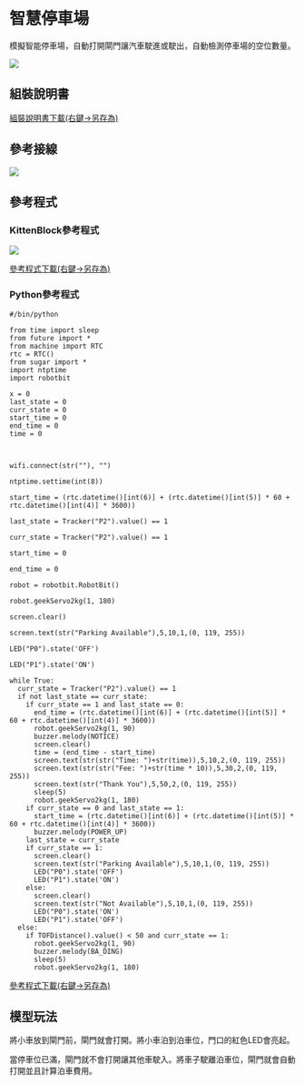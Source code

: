 # 智慧停車場

模擬智能停車場，自動打開閘門讓汽車駛進或駛出，自動檢測停車場的空位數量。

![](../images/parking.jpg)

## 組裝說明書

[組裝說明書下載(右鍵->另存為)](https://github.com/kittenbothk/kittenbothk/raw/master/Kits/future_inventor/instructions/pdf/parking.pdf)

## 參考接線

![](../images/parking_wire.png)

## 參考程式

### KittenBlock參考程式

![](../images/parking_code.png)

[參考程式下載(右鍵->另存為)](https://github.com/kittenbothk/kittenbothk/raw/master/Kits/future_inventor/instructions/sb3/parking.sb3)

### Python參考程式

    #/bin/python
    
    from time import sleep
    from future import *
    from machine import RTC
    rtc = RTC()
    from sugar import *
    import ntptime
    import robotbit
    
    x = 0
    last_state = 0
    curr_state = 0
    start_time = 0
    end_time = 0
    time = 0
    
    
    
    wifi.connect(str(""), "")
    
    ntptime.settime(int(8))
    
    start_time = (rtc.datetime()[int(6)] + (rtc.datetime()[int(5)] * 60 + rtc.datetime()[int(4)] * 3600))
    
    last_state = Tracker("P2").value() == 1
    
    curr_state = Tracker("P2").value() == 1
    
    start_time = 0
    
    end_time = 0
    
    robot = robotbit.RobotBit()
    
    robot.geekServo2kg(1, 180)
    
    screen.clear()
    
    screen.text(str("Parking Available"),5,10,1,(0, 119, 255))
    
    LED("P0").state('OFF')
    
    LED("P1").state('ON')
    
    while True:
      curr_state = Tracker("P2").value() == 1
      if not last_state == curr_state:
        if curr_state == 1 and last_state == 0:
          end_time = (rtc.datetime()[int(6)] + (rtc.datetime()[int(5)] * 60 + rtc.datetime()[int(4)] * 3600))
          robot.geekServo2kg(1, 90)
          buzzer.melody(NOTICE)
          screen.clear()
          time = (end_time - start_time)
          screen.text(str(str("Time: ")+str(time)),5,10,2,(0, 119, 255))
          screen.text(str(str("Fee: ")+str(time * 10)),5,30,2,(0, 119, 255))
          screen.text(str("Thank You"),5,50,2,(0, 119, 255))
          sleep(5)
          robot.geekServo2kg(1, 180)
        if curr_state == 0 and last_state == 1:
          start_time = (rtc.datetime()[int(6)] + (rtc.datetime()[int(5)] * 60 + rtc.datetime()[int(4)] * 3600))
          buzzer.melody(POWER_UP)
        last_state = curr_state
        if curr_state == 1:
          screen.clear()
          screen.text(str("Parking Available"),5,10,1,(0, 119, 255))
          LED("P0").state('OFF')
          LED("P1").state('ON')
        else:
          screen.clear()
          screen.text(str("Not Available"),5,10,1,(0, 119, 255))
          LED("P0").state('ON')
          LED("P1").state('OFF')
      else:
        if TOFDistance().value() < 50 and curr_state == 1:
          robot.geekServo2kg(1, 90)
          buzzer.melody(BA_DING)
          sleep(5)
          robot.geekServo2kg(1, 180)


[參考程式下載(右鍵->另存為)](https://github.com/kittenbothk/kittenbothk/raw/master/Kits/future_inventor/instructions/py/parking.py)


## 模型玩法

將小車放到閘門前，閘門就會打開。將小車泊到泊車位，門口的紅色LED會亮起。

當停車位已滿，閘門就不會打開讓其他車駛入。將車子駛離泊車位，閘門就會自動打開並且計算泊車費用。